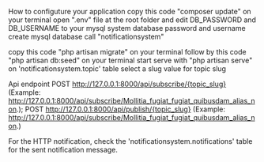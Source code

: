 How to configuture your application
copy this code "composer update" on your terminal
open  ".env" file at the root folder and edit DB_PASSWORD and DB_USERNAME to your mysql system database password and username
create mysql database call "notificationsystem"

copy this code "php artisan migrate" on your terminal
follow by this code "php artisan db:seed" on your terminal
start serve  with "php artisan serve"
on 'notificationsystem.topic' table  select a slug value for topic slug

Api endpoint
POST http://127.0.0.1:8000/api/subscribe/{topic_slug}  (Example: http://127.0.0.1:8000/api/subscribe/Mollitia_fugiat_fugiat_quibusdam_alias_non.);
POST http://127.0.0.1:8000/api/publish/{topic_slug} (Example: http://127.0.0.1:8000/api/subscribe/Mollitia_fugiat_fugiat_quibusdam_alias_non.)

For the HTTP notification, check the 'notificationsystem.notifications' table for the sent notification message.






